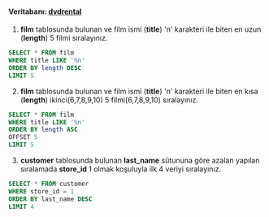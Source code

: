 #### Veritabanı: [dvdrental](https://www.postgresqltutorial.com/postgresql-sample-database/)

1.  **film** tablosunda bulunan ve film ismi (**title**) 'n' karakteri ile biten en uzun (**length**) 5 filmi sıralayınız.
```sql
SELECT * FROM film
WHERE title LIKE '%n'
ORDER BY length DESC
LIMIT 5
```
2.  **film** tablosunda bulunan ve film ismi (**title**) 'n' karakteri ile biten en kısa (**length**) ikinci(6,7,8,9,10) 5 filmi(6,7,8,9,10) sıralayınız.
```sql
SELECT * FROM film
WHERE title LIKE '%n'
ORDER BY length ASC
OFFSET 5
LIMIT 5
```
3.  **customer** tablosunda bulunan **last_name** sütununa göre azalan yapılan sıralamada **store_id** 1 olmak koşuluyla ilk 4 veriyi sıralayınız.
```sql
SELECT * FROM customer
WHERE store_id = 1
ORDER BY last_name DESC
LIMIT 4
```
